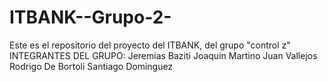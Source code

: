 # ITBANK--Grupo-2-
Este es el repositorio del proyecto del ITBANK, del grupo "control z"
INTEGRANTES DEL GRUPO:
    Jeremias Baziti
    Joaquin Martino
    Juan Vallejos
    Rodrigo De Bortoli
    Santiago Dominguez
